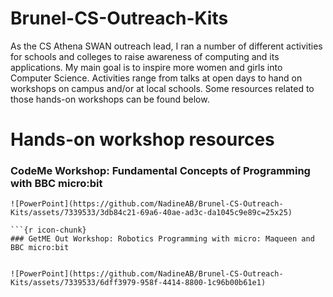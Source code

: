 # Brunel-CS-Outreach-Kits

As the CS Athena SWAN outreach lead, I ran a number of different activities for schools and colleges to raise awareness of computing and its applications. My main goal is to inspire more women and girls into Computer Science. Activities range from talks at open days to hand on workshops on campus and/or at local schools. Some resources related to those hands-on workshops can be found below.

# Hands-on workshop resources

### CodeMe Workshop: Fundamental Concepts of Programming with BBC micro:bit

```{r icon-chunk}
![PowerPoint](https://github.com/NadineAB/Brunel-CS-Outreach-Kits/assets/7339533/3db84c21-69a6-40ae-ad3c-da1045c9e89c=25x25)

```{r icon-chunk} 
### GetME Out Workshop: Robotics Programming with micro: Maqueen and BBC micro:bit


![PowerPoint](https://github.com/NadineAB/Brunel-CS-Outreach-Kits/assets/7339533/6dff3979-958f-4414-8800-1c96b00b61e1)
